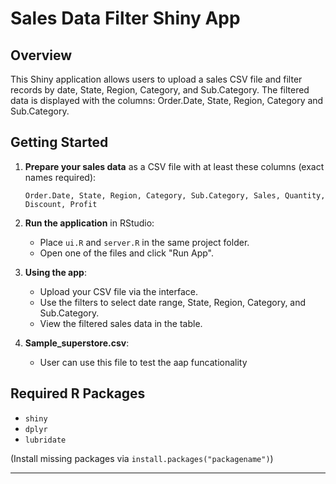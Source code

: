 # Sales Data Filter Shiny App

## Overview

This Shiny application allows users to upload a sales CSV file and filter records by date, State, Region, Category, and Sub.Category. The filtered data is displayed with the columns: Order.Date, State, Region, Category and Sub.Category.

## Getting Started

1. **Prepare your sales data** as a CSV file with at least these columns (exact names required):

   ```
   Order.Date, State, Region, Category, Sub.Category, Sales, Quantity, Discount, Profit
   ```

2. **Run the application** in RStudio:
   - Place `ui.R` and `server.R` in the same project folder.
   - Open one of the files and click "Run App".

3. **Using the app**:
   - Upload your CSV file via the interface.
   - Use the filters to select date range, State, Region, Category, and Sub.Category.
   - View the filtered sales data in the table.
4. **Sample_superstore.csv**:
   - User can use this file to test the aap funcationality
## Required R Packages

- `shiny`
- `dplyr`
- `lubridate`

(Install missing packages via `install.packages("packagename")`)

---
